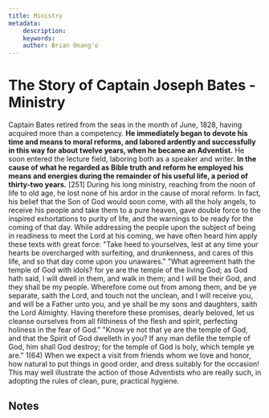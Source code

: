 ```yaml
---
title: Ministry
metadata:
    description: 
    keywords: 
    author: Brian Onang'o
---
```


# The Story of Captain Joseph Bates - Ministry

Captain Bates retired from the seas in the month of June, 1828, having acquired more than a competency. **He immediately began to devote his time and means to moral reforms, and labored ardently and successfully in this way for about twelve years, when he became an Adventist.** He soon entered the lecture field, laboring both as a speaker and writer. **In the cause of what he regarded as Bible truth and reform he employed his means and energies during the remainder of his useful life, a period of thirty-two years.** [251] During his long ministry, reaching from the noon of life to old age, he lost none of his ardor in the cause of moral reform. In fact, his belief that the Son of God would soon come, with all the holy angels, to receive his people and take them to a pure heaven, gave double force to the inspired exhortations to purity of life, and the warnings to be ready for the coming of that day. While addressing the people upon the subject of being in readiness to meet the Lord at his coming, we have often heard him apply these texts with great force: "Take heed to yourselves, lest at any time your hearts be overcharged with surfeiting, and drunkenness, and cares of this life, and so that day come upon you unawares." "What agreement hath the temple of God with idols? for ye are the temple of the living God; as God hath said, I will dwell in them, and walk in them; and I will be their God, and they shall be my people. Wherefore come out from among them, and be ye separate, saith the Lord, and touch not the unclean, and I will receive you, and will be a Father unto you, and ye shall be my sons and daughters, saith the Lord Almighty. Having therefore these promises, dearly beloved, let us cleanse ourselves from all filthiness of the flesh and spirit, perfecting holiness in the fear of God." "Know ye not that ye are the temple of God, and that the Spirit of God dwelleth in you? If any man defile the temple of God, him shall God destroy; for the temple of God is holy, which temple ye are." 1(64) When we expect a visit from friends whom we love and honor, how natural to put things in good order, and dress suitably for the occasion! This may well illustrate the action of those Adventists who are really such, in adopting the rules of clean, pure, practical hygiene.

## Notes
